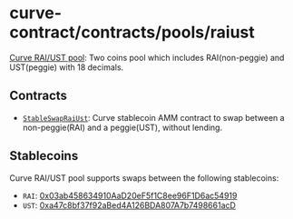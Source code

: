 # curve-contract/contracts/pools/raiust

[Curve RAI/UST pool](): Two coins pool which includes RAI(non-peggie) and UST(peggie) with 18 decimals. 

## Contracts

* [`StableSwapRaiUst`](StableSwapRaiUst.vy): Curve stablecoin AMM contract to swap between a non-peggie(RAI) and a peggie(UST), without lending. 

## Stablecoins

Curve RAI/UST pool supports swaps between the following stablecoins:

* `RAI`: [0x03ab458634910AaD20eF5f1C8ee96F1D6ac54919](https://etherscan.io/address/0x03ab458634910AaD20eF5f1C8ee96F1D6ac54919)
* `UST`: [0xa47c8bf37f92aBed4A126BDA807A7b7498661acD](https://etherscan.io/address/0xa47c8bf37f92aBed4A126BDA807A7b7498661acD)
